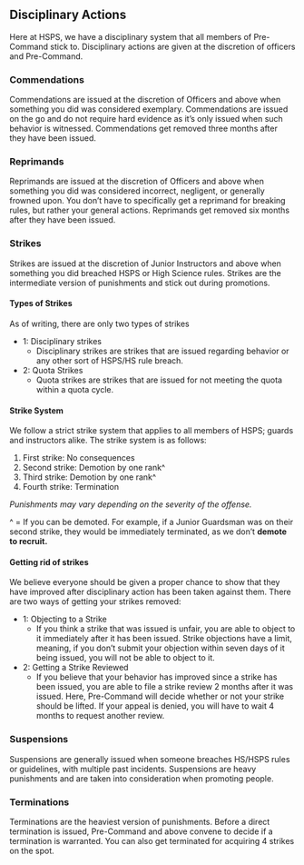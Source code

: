 ## Disciplinary Actions
Here at HSPS, we have a disciplinary system that all members of Pre-Command stick to. Disciplinary actions are given at the discretion of officers and Pre-Command.

### Commendations
Commendations are issued at the discretion of Officers and above when something you did was considered exemplary. Commendations are issued on the go and do not require hard evidence as it’s only issued when such behavior is witnessed. Commendations get removed three months after they have been issued.

### Reprimands
Reprimands are issued at the discretion of Officers and above when something you did was considered incorrect, negligent, or generally frowned upon. You don’t have to specifically get a reprimand for breaking rules, but rather your general actions. Reprimands get removed six months after they have been issued.

### Strikes
Strikes are issued at the discretion of Junior Instructors and above when something you did breached HSPS or High Science rules. Strikes are the intermediate version of punishments and stick out during promotions.

#### Types of Strikes
As of writing, there are only two types of strikes
- 1: Disciplinary strikes
  - Disciplinary strikes are strikes that are issued regarding behavior or any other sort of HSPS/HS rule breach.
- 2: Quota Strikes
  - Quota strikes are strikes that are issued for not meeting the quota within a quota cycle.

#### Strike System
We follow a strict strike system that applies to all members of HSPS; guards and instructors alike. The strike system is as follows:
1. First strike: No consequences
2. Second strike: Demotion by one rank^
3. Third strike: Demotion by one rank^
4. Fourth strike: Termination

*Punishments may vary depending on the severity of the offense.*

^ = If you can be demoted. For example, if a Junior Guardsman was on their second strike, they would be immediately terminated, as we don’t __demote to recruit.__

#### Getting rid of strikes
We believe everyone should be given a proper chance to show that they have improved after disciplinary action has been taken against them.
There are two ways of getting your strikes removed:
- 1: Objecting to a Strike 
  - If you think a strike that was issued is unfair, you are able to object to it immediately after it has been issued. Strike objections have a limit, meaning, if you don’t submit your objection within seven days of it being issued, you will not be able to object to it.
- 2: Getting a Strike Reviewed
  - If you believe that your behavior has improved since a strike has been issued, you are able to file a strike review 2 months after it was issued. Here, Pre-Command will decide whether or not your strike should be lifted. If your appeal is denied, you will have to wait 4 months to request another review.

### Suspensions
Suspensions are generally issued when someone breaches HS/HSPS rules or guidelines, with multiple past incidents. Suspensions are heavy punishments and are taken into consideration when promoting people.

### Terminations
Terminations are the heaviest version of punishments. Before a direct termination is issued, Pre-Command and above convene to decide if a termination is warranted. You can also get terminated for acquiring 4 strikes on the spot.